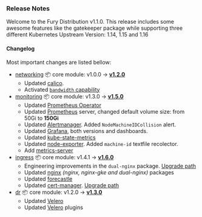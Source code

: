 ### Release Notes

Welcome to the Fury Distribution v1.1.0. This release includes some awesome features like the gatekeeper package while supporting three different Kubernetes Upstream Version: 1.14, 1.15 and 1.16

#### Changelog

Most important changes are listed bellow:

- [networking](https://github.com/sighupio/fury-kubernetes-networking) 📦 core module: v1.0.0 -> [**v1.2.0**](https://github.com/sighupio/fury-kubernetes-networking/tree/v1.2.0)
  - Updated [calico]. 
  - Activated [`bandwidth` capability](https://kubernetes.io/docs/concepts/extend-kubernetes/compute-storage-net/network-plugins/#support-traffic-shaping)
- [monitoring](https://github.com/sighupio/fury-kubernetes-monitoring) 📦 core module: v1.3.0 -> [**v1.5.0**](https://github.com/sighupio/fury-kubernetes-monitoring/tree/v1.5.0)
  - Updated [Prometheus Operator]
  - Updated [Prometheus] server, changed default volume size: from 50Gi to **150Gi**
  - Updated [Alertmanager]. Added `NodeMachineIDCollision` alert.
  - Updated [Grafana], both versions and dashboards.
  - Updated [kube-state-metrics]
  - Updated [node-exporter]. Added `machine-id` textfile recolector.
  - Add [metrics-server]
- [ingress](https://github.com/sighupio/fury-kubernetes-ingress) 📦 core module: v1.4.1 -> [**v1.6.0**](https://github.com/sighupio/fury-kubernetes-ingress/tree/v1.6.0)
  - Engineering improvements in the `dual-nginx` package. [Upgrade path](https://github.com/sighupio/fury-kubernetes-ingress/blob/master/docs/releases/v1.5.0.md#upgrade-path)
  - Updated [nginx] *(nginx, nginx-gke and dual-nginx)* packages
  - Updated [forecastle]
  - Updated [cert-manager]. [Upgrade path](https://github.com/sighupio/fury-kubernetes-ingress/blob/v1.6.0/docs/releases/v1.6.0.md#cert-manager)
- [dr](https://github.com/sighupio/fury-kubernetes-dr) 📦 core module: v1.2.0 -> [**v1.3.0**](https://github.com/sighupio/fury-kubernetes-dr/tree/v1.3.0)
  - Updated [Velero]
  - Updated [Velero] plugins

[Velero]: https://velero.io/
[cert-manager]: https://github.com/jetstack/cert-manager
[forecastle]: https://github.com/stakater/Forecastle
[nginx]: https://github.com/kubernetes/ingress-nginx
[metrics-server]: https://github.com/kubernetes/kubernetes/tree/master/cluster/addons/metrics-server
[node-exporter]: https://github.com/prometheus/node_exporter
[kube-state-metrics]: https://github.com/kubernetes/kube-state-metrics
[Grafana]: https://grafana.com/
[Alertmanager]: https://github.com/prometheus/alertmanager
[Prometheus]: https://prometheus.io/
[Prometheus Operator]: https://github.com/coreos/prometheus-operator
[calico]: https://www.projectcalico.org/
